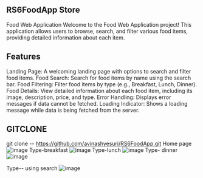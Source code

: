 ## RS6FoodApp Store
Food Web Application
Welcome to the Food Web Application project! This application allows users to browse, search, and filter various food items, providing detailed information about each item.

## Features
Landing Page: A welcoming landing page with options to search and filter food items.
Food Search:
Search for food items by name using the search bar.
Food Filtering:
Filter food items by type (e.g., Breakfast, Lunch, Dinner).
Food Details:
View detailed information about each food item, including its image, description, price, and type.
Error Handling: Displays error messages if data cannot be fetched.
Loading Indicator: Shows a loading message while data is being fetched from the server.
## GITCLONE 
git clone -- https://github.com/avinashyesuri/RS6FoodApp.git
Home page 
![image](https://github.com/user-attachments/assets/873ab4a2-664b-49ea-8e49-99c56356adeb)
Type-breakfast
![image](https://github.com/user-attachments/assets/cc053250-5c4e-4ce4-8cb1-60f64bb3fabb)
Type-lunch
![image](https://github.com/user-attachments/assets/302689bc-db22-4e4b-b340-9dd626391350)
Type- dinner
![image](https://github.com/user-attachments/assets/62dcba1c-8c93-4ed9-a6f4-d70bd85969fc)

Type-- using search
![image](https://github.com/user-attachments/assets/94b438e8-bef7-4453-b2f0-5e0197a05f83)



